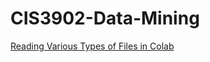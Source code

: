 # CIS3902-Data-Mining
<a href="https://github.com/BHall22/CIS3902-Data-Mining/blob/main/reading_files_in_colab_with_jupyter_notebook.ipynb">Reading Various Types of Files in Colab</a><br>
